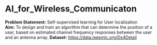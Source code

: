 # AI_for_Wireless_Communicaton
**Problem Statement:** Self-supervised learning for User localization  
**Aim:** To design and train an algorithm that can determine the position of a user, based on estimated channel frequency responses between the user and an antenna array.
**Dataset:** https://data.ieeemlc.org/Ds4Detail

